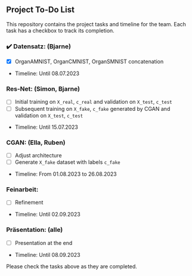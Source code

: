 ## Project To-Do List

This repository contains the project tasks and timeline for the team. Each task has a checkbox to track its completion.

### ✔️ Datensatz: (Bjarne)
- [x] OrganAMNIST, OrganCMNIST, OrganSMNIST concatenation
- Timeline: Until 08.07.2023

### Res-Net: (Simon, Bjarne)
- [ ] Initial training on `X_real`, `c_real` and validation on `X_test`, `c_test`
- [ ] Subsequent training on `X_fake`, `c_fake` generated by CGAN and validation on `X_test`, `c_test`
- Timeline: Until 15.07.2023

### CGAN: (Ella, Ruben)
- [ ] Adjust architecture
- [ ] Generate `X_fake` dataset with labels `c_fake`
- Timeline: From 01.08.2023 to 26.08.2023

### Feinarbeit:
- [ ] Refinement
- Timeline: Until 02.09.2023

### Präsentation: (alle)
- [ ] Presentation at the end
- Timeline: Until 08.09.2023

Please check the tasks above as they are completed.
